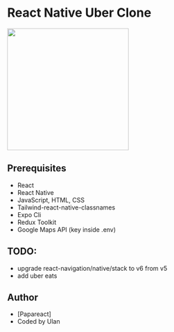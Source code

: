 # React Native Uber Clone

<!-- ![uber gif](./non-project/uber-clone.gif) -->

<!-- for github -->
<img src="./non-project/uber-clone.gif" width="280" height="auto" />

## Prerequisites

- React
- React Native
- JavaScript, HTML, CSS
- Tailwind-react-native-classnames
- Expo Cli
- Redux Toolkit
- Google Maps API (key inside .env)

## TODO:

- upgrade react-navigation/native/stack to v6 from v5
- add uber eats

## Author

- [Papareact]
- Coded by Ulan
